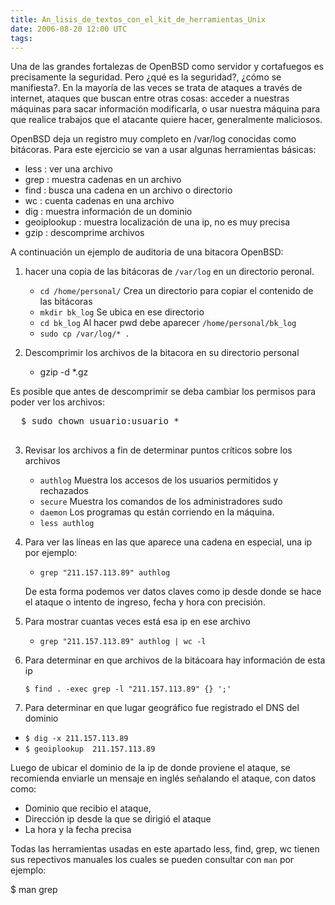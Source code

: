 ```yaml
---
title: An_lisis_de_textos_con_el_kit_de_herramientas_Unix
date: 2006-08-20 12:00 UTC
tags:
---
```


Una de las grandes fortalezas de OpenBSD como servidor y cortafuegos es 
precisamente la seguridad. Pero ¿qué es la seguridad?, ¿cómo se manifiesta?. 
En la mayoría de las veces se trata de ataques a través de internet, ataques 
que buscan entre otras cosas: acceder a nuestras máquinas para sacar 
información modificarla, o usar nuestra máquina para que realice trabajos 
que el atacante quiere hacer, generalmente maliciosos.

OpenBSD deja un registro muy completo en /var/log conocidas como bitácoras. 
Para este ejercicio se van a usar algunas herramientas básicas:

- less        : ver una archivo 
- grep        : muestra cadenas en un archivo
- find        : busca una cadena en un archivo o directorio
- wc          : cuenta cadenas en una archivo
- dig         : muestra información de un dominio
- geoiplookup : muestra localización de una ip, no es muy precisa
- gzip        : descomprime archivos


A continuación un ejemplo de auditoria de una bitacora OpenBSD:

1. hacer una copia de las bitácoras de ```/var/log``` en un directorio peronal.
     - `cd /home/personal/`  Crea un directorio para copiar el contenido de 
        las bitácoras
     - `mkdir bk_log` Se ubica en ese directorio
     - `cd bk_log` Al hacer pwd debe aparecer `/home/personal/bk_log`
     - `sudo cp /var/log/* .`

2. Descomprimir los archivos de la bitacora en su directorio personal
   - gzip -d *.gz

  Es posible que antes de descomprimir se deba cambiar los permisos para 
  poder ver los archivos:
  <pre>
  $ sudo chown usuario:usuario *
  </pre>

3. Revisar los archivos a fin de determinar puntos críticos sobre los   
   archivos 
   - `authlog` Muestra los accesos de los usuarios permitidos y rechazados
   - `secure`  Muestra los comandos de los administradores sudo 
   - `daemon`  Los programas qu están corriendo en la máquina.
   - `less authlog`

4. Para ver las líneas en las que aparece una cadena en especial, una ip 
   por ejemplo:
   - `grep "211.157.113.89" authlog`

   De esta forma podemos ver datos claves como ip desde donde se hace el 
   ataque o intento de ingreso, fecha y hora con precisión.

5. Para mostrar cuantas veces está esa ip en ese archivo 

   - `grep "211.157.113.89" authlog | wc -l`

6. Para determinar en que archivos de la bitácoara hay información de esta ip 

   `$ find . -exec grep -l "211.157.113.89" {} ';'`

7. Para determinar en que lugar geográfico fue registrado el DNS del dominio

  - `$ dig -x 211.157.113.89`
  - `$ geoiplookup  211.157.113.89`

  Luego de ubicar el dominio de la ip de donde proviene el ataque, se 
  recomienda enviarle un mensaje en inglés señalando el ataque, con datos 
  como:

  - Dominio que recibio el ataque,
  - Dirección ip desde la que se dirigió el ataque
  - La hora y la fecha precisa

Todas las herramientas usadas en este apartado less, find, grep, wc tienen sus 
repectivos manuales los cuales se pueden consultar con ```man``` por ejemplo:

$ man grep 


